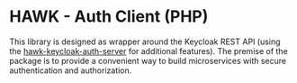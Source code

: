 # HAWK - Auth Client (PHP)

This library is designed as wrapper around the Keycloak REST API (using
the [hawk-keycloak-auth-server](https://github.com/HAWK-Digital-Environments/hawk-keycloak-auth-server) for additional
features).
The premise of the package is to provide a convenient way to build microservices with secure authentication and
authorization.
